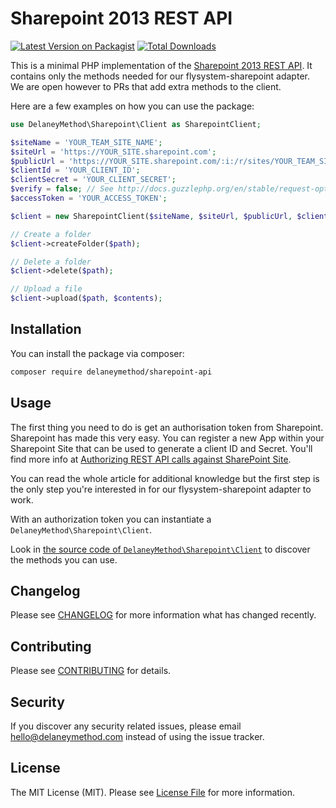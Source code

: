 # Sharepoint 2013 REST API

[![Latest Version on Packagist](https://img.shields.io/packagist/v/delaneymethod/sharepoint-api.svg?style=flat-square)](https://packagist.org/packages/delaneymethod/sharepoint-api)
[![Total Downloads](https://img.shields.io/packagist/dt/delaneymethod/sharepoint-api.svg?style=flat-square)](https://packagist.org/packages/delaneymethod/sharepoint-api)

This is a minimal PHP implementation of the [Sharepoint 2013 REST API](https://www.dropbox.com/developers/documentation/http/overview). It contains only the methods needed for our flysystem-sharepoint adapter. We are open however to PRs that add extra methods to the client.

Here are a few examples on how you can use the package:

```php
use DelaneyMethod\Sharepoint\Client as SharepointClient;

$siteName = 'YOUR_TEAM_SITE_NAME';
$siteUrl = 'https://YOUR_SITE.sharepoint.com';
$publicUrl = 'https://YOUR_SITE.sharepoint.com/:i:/r/sites/YOUR_TEAM_SITE_NAME/Shared%20Documents'
$clientId = 'YOUR_CLIENT_ID';
$clientSecret = 'YOUR_CLIENT_SECRET';
$verify = false; // See http://docs.guzzlephp.org/en/stable/request-options.html#verify
$accessToken = 'YOUR_ACCESS_TOKEN';

$client = new SharepointClient($siteName, $siteUrl, $publicUrl, $clientId, $clientSecret, $verify, $accessToken);

// Create a folder
$client->createFolder($path);

// Delete a folder
$client->delete($path);

// Upload a file
$client->upload($path, $contents);
```

## Installation

You can install the package via composer:

```bash
composer require delaneymethod/sharepoint-api
```

## Usage

The first thing you need to do is get an authorisation token from Sharepoint. Sharepoint has made this very easy. You can register a new App within your Sharepoint Site that can be used to generate a client ID and Secret. You'll find more info at [Authorizing REST API calls against SharePoint Site](http://spshell.blogspot.co.uk/2015/03/sharepoint-online-o365-oauth.html). 

You can read the whole article for additional knowledge but the first step is the only step you're interested in for our flysystem-sharepoint adapter to work.

With an authorization token you can instantiate a `DelaneyMethod\Sharepoint\Client`.

Look in [the source code of `DelaneyMethod\Sharepoint\Client`](https://github.com/delaneymethod/sharepoint-api/blob/master/src/Client.php) to discover the methods you can use.

## Changelog

Please see [CHANGELOG](CHANGELOG.md) for more information what has changed recently.

## Contributing

Please see [CONTRIBUTING](CONTRIBUTING.md) for details.

## Security

If you discover any security related issues, please email hello@delaneymethod.com instead of using the issue tracker.

## License

The MIT License (MIT). Please see [License File](LICENSE.md) for more information.

